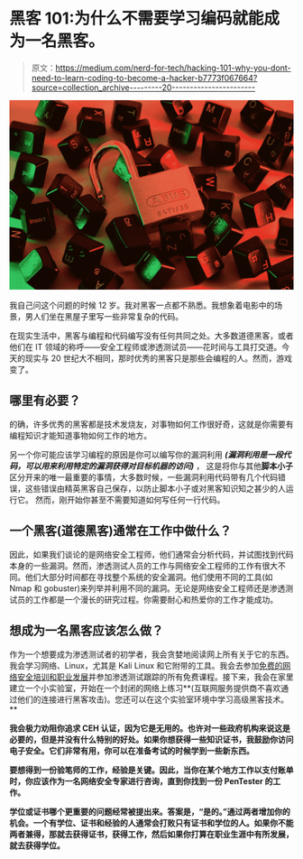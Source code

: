 # 黑客 101:为什么不需要学习编码就能成为一名黑客。

> 原文：<https://medium.com/nerd-for-tech/hacking-101-why-you-dont-need-to-learn-coding-to-become-a-hacker-b7773f067664?source=collection_archive---------20----------------------->

![](img/0858fdf93075330c14d8b761209c0d49.png)

我自己问这个问题的时候 12 岁。我对黑客一点都不熟悉。我想象着电影中的场景，男人们坐在黑屋子里写一些非常复杂的代码。

在现实生活中，黑客与编程和代码编写没有任何共同之处。大多数道德黑客，或者他们在 IT 领域的称呼——安全工程师或渗透测试员——花时间与工具打交道。今天的现实与 20 世纪大不相同，那时优秀的黑客只是那些会编程的人。然而，游戏变了。

## 哪里有必要？

的确，许多优秀的黑客都是技术发烧友，对事物如何工作很好奇，这就是你需要有编程知识才能知道事物如何工作的地方。

另一个你可能应该学习编程的原因是你可以编写你的漏洞利用 ***(漏洞利用是一段代码，可以用来利用特定的漏洞获得对目标机器的访问)*** ， 这是将你与其他**脚本小子**区分开来的唯一最重要的事情，大多数时候，一些漏洞利用代码带有几个代码错误，这些错误由精英黑客自己保存，以防止脚本小子或对黑客知识知之甚少的人运行它。 然而，刚开始你甚至不需要知道如何写任何一行代码。

## 一个黑客(道德黑客)通常在工作中做什么？

因此，如果我们谈论的是网络安全工程师，他们通常会分析代码，并试图找到代码本身的一些漏洞。然而，渗透测试人员的工作与网络安全工程师的工作有很大不同。他们大部分时间都在寻找整个系统的安全漏洞。他们使用不同的工具(如 Nmap 和 gobuster)来列举并利用不同的漏洞。无论是网络安全工程师还是渗透测试员的工作都是一个漫长的研究过程。你需要耐心和热爱你的工作才能成功。

## 想成为一名黑客应该怎么做？

作为一个想要成为渗透测试者的初学者，我会贪婪地阅读网上所有关于它的东西。我会学习网络、Linux，尤其是 Kali Linux 和它附带的工具。我会去参加[免费的网络安全培训和职业发展](http://www.cybrary.it/)并参加渗透测试跟踪的所有免费课程。接下来，我会在家里建立一个小实验室，开始在一个封闭的网络上练习**(互联网服务提供商不喜欢通过他们的连接进行黑客攻击)。您还可以在这个实验室环境中学习高级黑客技术。**

**我会极力劝阻你追求 CEH 认证，因为它是无用的。也许对一些政府机构来说这是必要的，但是并没有什么特别的好处。如果你想获得一些知识证书，我鼓励你访问电子安全。它们非常有用，你可以在准备考试的时候学到一些新东西。**

**要想得到一份验笔师的工作，经验是关键。因此，当你在某个地方工作以支付账单时，你应该作为一名网络安全专家进行咨询，直到你找到一份 PenTester 的工作。**

**学位或证书哪个更重要的问题经常被提出来。答案是，“是的。”通过两者增加你的机会。一个有学位、证书和经验的人通常会打败只有证书和学位的人。如果你不能两者兼得，那就去获得证书，获得工作，然后如果你打算在职业生涯中有所发展，就去获得学位。**